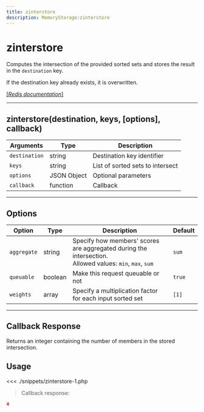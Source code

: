 ```yaml
---
title: zinterstore
description: MemoryStorage:zinterstore
---
```


# zinterstore

Computes the intersection of the provided sorted sets and stores the result in the `destination` key.

If the destination key already exists, it is overwritten.

[[_Redis documentation_]](https://redis.io/commands/zinterstore)

---

## zinterstore(destination, keys, [options], callback)

| Arguments     | Type        | Description                      |
| ------------- | ----------- | -------------------------------- |
| `destination` | string      | Destination key identifier       |
| `keys`        | string      | List of sorted sets to intersect |
| `options`     | JSON Object | Optional parameters              |
| `callback`    | function    | Callback                         |

---

## Options

| Option      | Type    | Description                                                                                                 | Default |
| ----------- | ------- | ----------------------------------------------------------------------------------------------------------- | ------- |
| `aggregate` | string  | Specify how members' scores are aggregated during the intersection.<br/>Allowed values: `min`, `max`, `sum` | `sum`   |
| `queuable`  | boolean | Make this request queuable or not                                                                           | `true`  |
| `weights`   | array   | Specify a multiplication factor for each input sorted set                                                   | `[1]`   |

---

## Callback Response

Returns an integer containing the number of members in the stored intersection.

## Usage

<<< ./snippets/zinterstore-1.php

> Callback response:

```json
4
```
